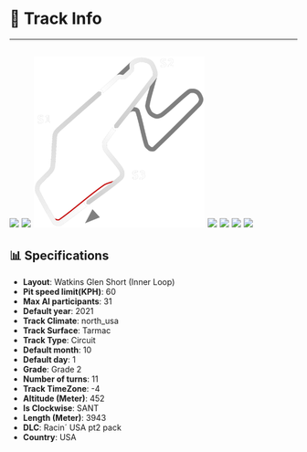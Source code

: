 # 🏁 Track Info

---
![](image_1.jpg)
![](image_2.jpg)
![](image_3.jpg)
![](image_4.jpg)
![](image_5.jpg)
![](image_6.jpg)
![](image_7.jpg)
---

## 📊 Specifications

- **Layout**: Watkins Glen Short (Inner Loop)
- **Pit speed limit(KPH)**: 60
- **Max AI participants**: 31
- **Default year**: 2021
- **Track Climate**: north_usa
- **Track Surface**: Tarmac
- **Track Type**: Circuit
- **Default month**: 10
- **Default day**: 1
- **Grade**: Grade 2
- **Number of turns**: 11
- **Track TimeZone**: -4
- **Altitude (Meter)**: 452
- **Is Clockwise**: SANT
- **Length (Meter)**: 3943
- **DLC**: Racin´ USA pt2 pack
- **Country**: USA
